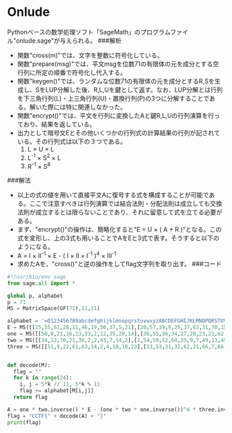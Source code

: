 # Onlude
Pythonベースの数学処理ソフト「SageMath」のプログラムファイル"onlude.sage"が与えられる。
###解析
- 関数"cross(m)"では、文字を整数に符号化している。
- 関数"prepare(msg)"では、平文msgを位数71の有限体の元を成分とする空行列に所定の順番で符号化し代入する。
- 関数"keygen()"では、ランダムな位数71の有限体の元を成分とするR,Sを生成し、SをLUP分解した後、R,L,Uを鍵として返す。なお、LUP分解とは行列を下三角行列(L)・上三角行列(U)・置換行列(P)の3つに分解することである。解いた際には特に関連しなかった。
- 関数"encrypt()"では、平文を行列に変換したAと鍵R,L,Uの行列演算を行っており、結果を返している。
- 出力として暗号文Eとその他いくつかの行列式の計算結果の行列が記されている。その行列式は以下の３つである。
  1. L × U × L
  2. L<sup>-1</sup> × S<sup>2</sup> × L
  3. R<sup>-1</sup> × S<sup>8</sup>

###解法
- 以上の式の値を用いて直接平文Aに復号する式を構成することが可能である。ここで注意すべきは行列演算では結合法則・分配法則は成立しても交換法則が成立するとは限らないことであり、それに留意して式を立てる必要がある。
- まず、"encrypt()"の操作は、簡略化すると"E = U × ( A + R )"となる。この式を変形し、上の3式も用いることでAをEと3式で表す。そうすると以下のようになる。
- A = Ⅰ × Ⅱ<sup>-1</sup> × E - ( Ⅰ × Ⅱ × Ⅰ<sup>-1</sup> )<sup>4</sup> × Ⅲ<sup>-1</sup>
- 求めたAを、"cross()"と逆の操作をしてflag文字列を取り出す。
###コード
```python
#!/usr/bin/env sage
from sage.all import *

global p, alphabet
p = 71
MS = MatrixSpace(GF(71),11,11)

alphabet = '=0123456789abcdefghijklmnopqrstuvwxyzABCDEFGHIJKLMNOPQRSTUVWXYZ$!?_{}<>'
E = MS([[25,55,61,28,11,46,19,50,37,5,21],[20,57,39,9,25,37,63,31,70,15,47],[56,31,1,1,50,67,38,14,42,46,14],[42,54,38,22,19,55,7,18,45,53,39],[55,26,42,15,48,6,24,4,17,60,64],[1,38,50,10,19,57,26,48,6,4,14],[13,4,38,54,23,34,54,42,15,56,29],[26,66,8,48,6,70,44,8,67,68,65],[56,67,49,61,18,34,53,21,7,48,32],[15,70,10,34,1,57,70,27,12,33,46],[25,29,20,21,30,55,63,49,11,36,7]])
one = MS([[50,8,21,16,13,33,2,12,35,20,14],[36,55,36,34,27,28,23,21,62,17,8],[56,26,49,39,43,30,35,46,0,58,43],[11,25,25,35,29,0,22,38,53,51,58],[34,14,69,68,5,32,27,4,27,62,15],[46,49,36,42,26,12,28,60,54,66,23],[69,55,30,65,56,13,14,36,26,46,48],[25,48,16,20,34,57,64,62,61,25,62],[68,39,11,40,25,11,7,40,24,43,65],[54,20,40,59,52,60,37,14,32,44,4],[45,20,7,26,45,45,50,17,41,59,50]])
two = MS([[34,12,70,21,36,2,2,43,7,14,2],[1,54,59,12,64,35,9,7,49,11,49],[69,14,10,19,16,27,11,9,26,10,45],[70,17,41,13,35,58,19,29,70,5,30],[68,69,67,37,63,69,15,64,66,28,26],[18,29,64,38,63,67,15,27,64,6,26],[0,12,40,41,48,30,46,52,39,48,58],[22,3,28,35,55,30,15,17,22,49,55],[50,55,55,61,45,23,24,32,10,59,69],[27,21,68,56,67,49,64,53,42,46,14],[42,66,16,29,42,42,23,49,43,3,23]])
three = MS([[51,9,22,61,63,14,2,4,18,18,23],[33,53,31,31,62,21,66,7,66,68,7],[59,19,32,21,13,34,16,43,49,25,7],[44,37,4,29,70,50,46,39,55,4,65],[29,63,29,43,47,28,40,33,0,62,8],[45,62,36,68,10,66,26,48,10,6,61],[43,30,25,18,23,38,61,0,52,46,35],[3,40,6,45,20,55,35,67,25,14,63],[15,30,61,66,25,33,14,20,60,50,50],[29,15,53,22,55,64,69,56,44,40,8],[28,40,69,60,28,41,9,14,29,4,29]])


def decode(M):
  flag = ""
  for k in range(24):
    i, j = 5*k // 11, 5*k % 11
    flag += alphabet[M[i,j]]
  return flag

A = one * two.inverse() * E - (one * two * one.inverse())^4 * three.inverse()
flag = "CCTF{" + decode(A) + "}"
print(flag)
```
